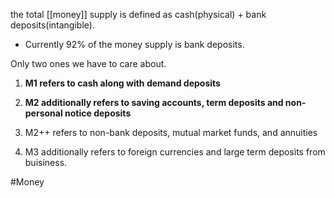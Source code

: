 the total [[money]] supply is defined as cash(physical) + bank deposits(intangible).
- Currently 92% of the money supply is bank deposits.

Only two ones we have to care about.
1. **M1 refers to cash along with demand deposits**
2. **M2 additionally refers to saving accounts, term deposits and non-personal notice deposits**


1. M2++ refers to non-bank deposits, mutual market funds, and annuities
2. M3 additionally refers to foreign currencies and large term deposits from buisiness.

#Money 